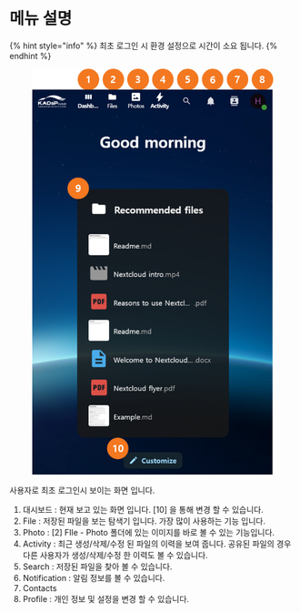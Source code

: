 # 메뉴 설명

{% hint style="info" %}
최초 로그인 시 환경 설정으로 시간이 소요 됩니다.&#x20;
{% endhint %}



<figure><img src="../../../.gitbook/assets/image.png" alt=""><figcaption></figcaption></figure>

사용자로 최초 로그인시 보이는 화면 입니다.&#x20;

1. 대시보드 : 현재 보고 있는 화면 입니다. \[10] 을 통해 변경 할 수 있습니다.&#x20;
2. File : 저장된 파일을 보는 탐색기 입니다. 가장 많이 사용하는 기능 입니다.&#x20;
3. Photo : \[2] FIle - Photo 폴더에 있는 이미지를 바로 볼 수 있는 기능입니다.&#x20;
4. Activity : 최근 생성/삭제/수정 된 파일의 이력을  보여 줍니다. 공유된 파일의 경우 다른 사용자가 생성/삭제/수정 한 이력도 볼 수 있습니다.&#x20;
5. Search : 저장된 파일을 찾아 볼 수 있습니다.&#x20;
6. Notification : 알림 정보를 볼 수 있습니다.&#x20;
7. Contacts&#x20;
8. Profile : 개인 정보 및 설정을 변경 할 수 있습니다.&#x20;
